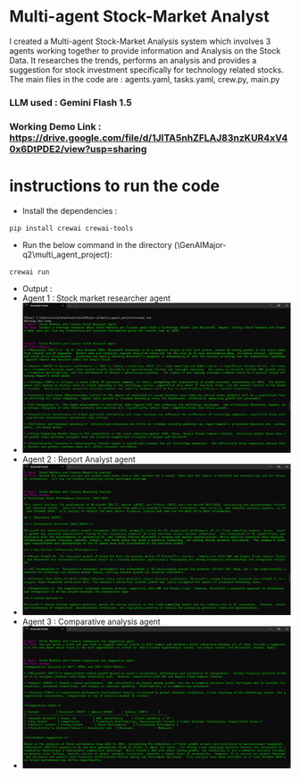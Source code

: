 # Multi-agent Stock-Market Analyst
I created a Multi-agent Stock-Market
Analysis system which involves 3 agents
working together to provide information and
Analysis on the Stock Data. It researches the
trends, performs an analysis and provides a
suggestion for stock investment specifically
for technology related stocks. The main files
in the code are : agents.yaml, tasks.yaml,
crew.py, main.py

### LLM used : Gemini Flash 1.5
### Working Demo Link : https://drive.google.com/file/d/1JITA5nhZFLAJ83nzKUR4xV40x6DtPDE2/view?usp=sharing
# instructions to run the code 

* Install the dependencies :
```
pip install crewai crewai-tools
```
* Run the below command in the directory (\GenAIMajor-q2\multi_agent_project):
```
crewai run
```
* Output :
* Agent 1 : Stock market researcher agent
* ![](GenAIMajor-q2/1.png)
* Agent 2 : Report Analyst agent
* ![](GenAIMajor-q2/2.png)
* Agent 3 : Comparative analysis agent
* ![](GenAIMajor-q2/3.png)

